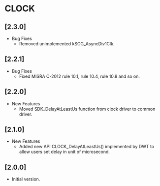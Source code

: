 # CLOCK

## [2.3.0]

- Bug Fixes
  - Removed unimplemented kSCG_AsyncDiv1Clk.

## [2.2.1]

- Bug Fixes
  - Fixed MISRA C-2012 rule 10.1, rule 10.4, rule 10.8 and so on.

## [2.2.0]

- New Features
  - Moved SDK_DelayAtLeastUs function from clock driver to common driver.

## [2.1.0]

- New Features
  - Added new API CLOCK_DelayAtLeastUs() implemented by DWT to allow users set delay in unit of microsecond.

## [2.0.0]

- Initial version.
